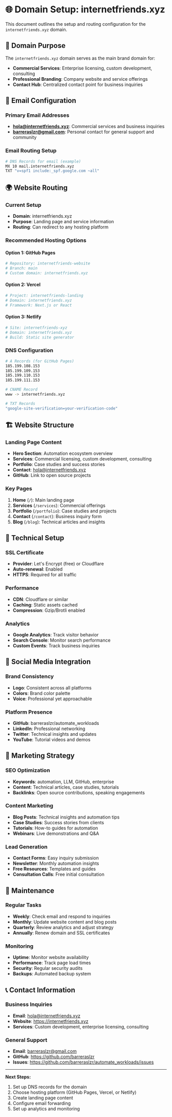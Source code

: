 # 🌐 Domain Setup: internetfriends.xyz

This document outlines the setup and routing configuration for the `internetfriends.xyz` domain.

## 🎯 Domain Purpose

The `internetfriends.xyz` domain serves as the main brand domain for:
- **Commercial Services**: Enterprise licensing, custom development, consulting
- **Professional Branding**: Company website and service offerings
- **Contact Hub**: Centralized contact point for business inquiries

## 📧 Email Configuration

### Primary Email Addresses
- **hola@internetfriends.xyz**: Commercial services and business inquiries
- **barreraslzr@gmail.com**: Personal contact for general support and community

### Email Routing Setup
```bash
# DNS Records for email (example)
MX 10 mail.internetfriends.xyz
TXT "v=spf1 include:_spf.google.com ~all"
```

## 🌍 Website Routing

### Current Setup
- **Domain**: internetfriends.xyz
- **Purpose**: Landing page and service information
- **Routing**: Can redirect to any hosting platform

### Recommended Hosting Options

#### Option 1: GitHub Pages
```bash
# Repository: internetfriends-website
# Branch: main
# Custom domain: internetfriends.xyz
```

#### Option 2: Vercel
```bash
# Project: internetfriends-landing
# Domain: internetfriends.xyz
# Framework: Next.js or React
```

#### Option 3: Netlify
```bash
# Site: internetfriends-xyz
# Domain: internetfriends.xyz
# Build: Static site generator
```

### DNS Configuration
```bash
# A Records (for GitHub Pages)
185.199.108.153
185.199.109.153
185.199.110.153
185.199.111.153

# CNAME Record
www -> internetfriends.xyz

# TXT Records
"google-site-verification=your-verification-code"
```

## 🏗️ Website Structure

### Landing Page Content
- **Hero Section**: Automation ecosystem overview
- **Services**: Commercial licensing, custom development, consulting
- **Portfolio**: Case studies and success stories
- **Contact**: hola@internetfriends.xyz
- **GitHub**: Link to open source projects

### Key Pages
1. **Home** (`/`): Main landing page
2. **Services** (`/services`): Commercial offerings
3. **Portfolio** (`/portfolio`): Case studies and projects
4. **Contact** (`/contact`): Business inquiry form
5. **Blog** (`/blog`): Technical articles and insights

## 🔧 Technical Setup

### SSL Certificate
- **Provider**: Let's Encrypt (free) or Cloudflare
- **Auto-renewal**: Enabled
- **HTTPS**: Required for all traffic

### Performance
- **CDN**: Cloudflare or similar
- **Caching**: Static assets cached
- **Compression**: Gzip/Brotli enabled

### Analytics
- **Google Analytics**: Track visitor behavior
- **Search Console**: Monitor search performance
- **Custom Events**: Track business inquiries

## 📱 Social Media Integration

### Brand Consistency
- **Logo**: Consistent across all platforms
- **Colors**: Brand color palette
- **Voice**: Professional yet approachable

### Platform Presence
- **GitHub**: barreraslzr/automate_workloads
- **LinkedIn**: Professional networking
- **Twitter**: Technical insights and updates
- **YouTube**: Tutorial videos and demos

## 🎯 Marketing Strategy

### SEO Optimization
- **Keywords**: automation, LLM, GitHub, enterprise
- **Content**: Technical articles, case studies, tutorials
- **Backlinks**: Open source contributions, speaking engagements

### Content Marketing
- **Blog Posts**: Technical insights and automation tips
- **Case Studies**: Success stories from clients
- **Tutorials**: How-to guides for automation
- **Webinars**: Live demonstrations and Q&A

### Lead Generation
- **Contact Forms**: Easy inquiry submission
- **Newsletter**: Monthly automation insights
- **Free Resources**: Templates and guides
- **Consultation Calls**: Free initial consultation

## 🔄 Maintenance

### Regular Tasks
- **Weekly**: Check email and respond to inquiries
- **Monthly**: Update website content and blog posts
- **Quarterly**: Review analytics and adjust strategy
- **Annually**: Renew domain and SSL certificates

### Monitoring
- **Uptime**: Monitor website availability
- **Performance**: Track page load times
- **Security**: Regular security audits
- **Backups**: Automated backup system

## 📞 Contact Information

### Business Inquiries
- **Email**: hola@internetfriends.xyz
- **Website**: https://internetfriends.xyz
- **Services**: Custom development, enterprise licensing, consulting

### General Support
- **Email**: barreraslzr@gmail.com
- **GitHub**: https://github.com/barreraslzr
- **Issues**: https://github.com/barreraslzr/automate_workloads/issues

---

**Next Steps:**
1. Set up DNS records for the domain
2. Choose hosting platform (GitHub Pages, Vercel, or Netlify)
3. Create landing page content
4. Configure email forwarding
5. Set up analytics and monitoring 